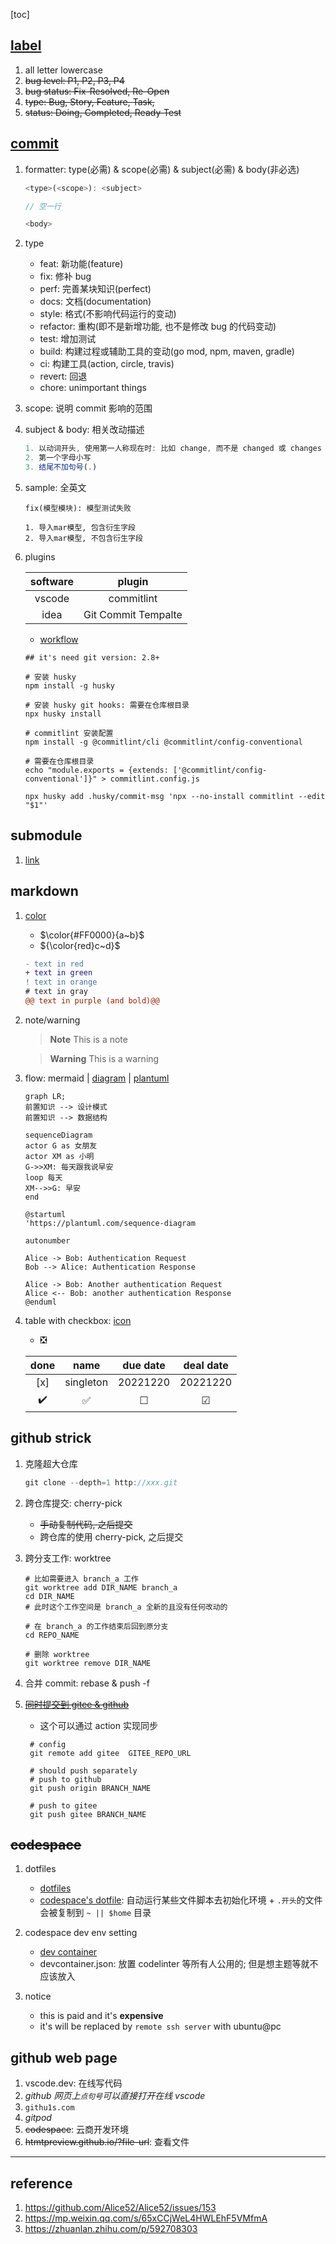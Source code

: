 [toc]

## [label](https://github.com/Alice52/.github/issues/3#issue-1518275484)

1. all letter lowercase
2. ~~bug level: P1, P2, P3, P4~~
3. ~~bug status: Fix-Resolved, Re-Open~~
4. ~~type: Bug, Story, Feature, Task,~~
5. ~~status: Doing, Completed, Ready-Test~~

## [commit](https://mp.weixin.qq.com/s/bYU0Pqnhq4NiPLslFzIKyg)

1. formatter: type(必需) & scope(必需) & subject(必需) & body(非必选)

   ```js
   <type>(<scope>): <subject>

   // 空一行

   <body>
   ```

2. type

   - feat: 新功能(feature)
   - fix: 修补 bug
   - perf: 完善某块知识(perfect)
   - docs: 文档(documentation)
   - style: 格式(不影响代码运行的变动)
   - refactor: 重构(即不是新增功能, 也不是修改 bug 的代码变动)
   - test: 增加测试
   - build: 构建过程或辅助工具的变动(go mod, npm, maven, gradle)
   - ci: 构建工具(action, circle, travis)
   - revert: 回退
   - chore: unimportant things

3. scope: 说明 commit 影响的范围
4. subject & body: 相关改动描述

   ```js
   1. 以动词开头, 使用第一人称现在时: 比如 change, 而不是 changed 或 changes
   2. 第一个字母小写
   3. 结尾不加句号(.)
   ```

5. sample: 全英文

   ```
   fix(模型模块): 模型测试失败

   1. 导入mar模型, 包含衍生字段
   2. 导入mar模型, 不包含衍生字段
   ```

6. plugins

   | software |       plugin        |
   | :------: | :-----------------: |
   |  vscode  |     commitlint      |
   |   idea   | Git Commit Tempalte |

   - [workflow](https://typicode.github.io/husky/#/?id=hooks-not-running)

   ```shell
   ## it's need git version: 2.8+

   # 安装 husky
   npm install -g husky

   # 安装 husky git hooks: 需要在仓库根目录
   npx husky install

   # commitlint 安装配置
   npm install -g @commitlint/cli @commitlint/config-conventional

   # 需要在仓库根目录
   echo "module.exports = {extends: ['@commitlint/config-conventional']}" > commitlint.config.js

   npx husky add .husky/commit-msg 'npx --no-install commitlint --edit "$1"'
   ```

## submodule

1. [link](../git/5.submodule.md)

## markdown

1. [color](https://github.com/community/community/discussions/31570)

   - $\color{#FF0000}{a~b}$
   - ${\color{red}c~d}$

   ```diff
   - text in red
   + text in green
   ! text in orange
   # text in gray
   @@ text in purple (and bold)@@
   ```

2. note/warning

   > **Note**
   > This is a note

   > **Warning**
   > This is a warning

3. flow: mermaid | [diagram](https://docs.github.com/en/get-started/writing-on-github/working-with-advanced-formatting/creating-diagrams) | [plantuml](https://www.yuque.com/yuque/gpvawt/editor-puml)

   ```mermaid
   graph LR;
   前置知识 --> 设计模式
   前置知识 --> 数据结构
   ```

   ```mermaid
   sequenceDiagram
   actor G as 女朋友
   actor XM as 小明
   G->>XM: 每天跟我说早安
   loop 每天
   XM-->>G: 早安
   end
   ```

   ```plantuml
   @startuml
   'https://plantuml.com/sequence-diagram

   autonumber

   Alice -> Bob: Authentication Request
   Bob --> Alice: Authentication Response

   Alice -> Bob: Another authentication Request
   Alice <-- Bob: another authentication Response
   @enduml
   ```

4. table with checkbox: [icon](https://gist.github.com/rxaviers/7360908)

   - :negative_squared_cross_mark:

   |        done        |        name        | due date | deal date |
   | :----------------: | :----------------: | :------: | :-------: |
   |        [x]         |     singleton      | 20221220 | 20221220  |
   | :heavy_check_mark: | :white_check_mark: | &#9744;  |  &#9745;  |

## github strick

1. 克隆超大仓库

   ```js
   git clone --depth=1 http://xxx.git
   ```

2. 跨仓库提交: cherry-pick

   - ~~手动复制代码, 之后提交~~
   - 跨仓库的使用 cherry-pick, 之后提交

3. 跨分支工作: worktree

   ```shell
   # 比如需要进入 branch_a 工作
   git worktree add DIR_NAME branch_a
   cd DIR_NAME
   # 此时这个工作空间是 branch_a 全新的且没有任何改动的

   # 在 branch_a 的工作结束后回到原分支
   cd REPO_NAME

   # 删除 worktree
   git worktree remove DIR_NAME
   ```

4. 合并 commit: rebase & push -f
5. ~~[同时提交到 gitee & github](https://www.jianshu.com/p/747e2bb71775)~~

   - 这个可以通过 action 实现同步

   ```shell
    # config
    git remote add gitee  GITEE_REPO_URL

    # should push separately
    # push to github
    git push origin BRANCH_NAME

    # push to gitee
    git push gitee BRANCH_NAME
   ```

## ~~codespace~~

1. dotfiles

   - [dotfiles](https://www.webpro.nl/articles/getting-started-with-dotfiles)
   - [codespace's dotfile](https://docs.github.com/en/codespaces/customizing-your-codespace/personalizing-codespaces-for-your-account#dotfiles): 自动运行某些文件脚本去初始化环境 + `.开头`的文件会被复制到 `~ || $home` 目录

2. codespace dev env setting

   - [dev container](https://docs.github.com/en/codespaces/setting-up-your-project-for-codespaces/introduction-to-dev-containers)
   - devcontainer.json: 放置 codelinter 等所有人公用的; 但是想主题等就不应该放入

3. notice

   - this is paid and it's **expensive**
   - it's will be replaced by `remote ssh server` with ubuntu@pc

## github web page

1. vscode.dev: 在线写代码
2. _github 网页上`点句号`可以直接打开在线 vscode_
3. `githu1s.com`
4. _gitpod_
5. ~~codespace~~: 云商开发环境
6. ~~htmtpreview.github.io/?file-url~~: 查看文件

---

## reference

1. https://github.com/Alice52/Alice52/issues/153
2. https://mp.weixin.qq.com/s/65xCCjWeL4HWLEhF5VMfmA
3. https://zhuanlan.zhihu.com/p/592708303
